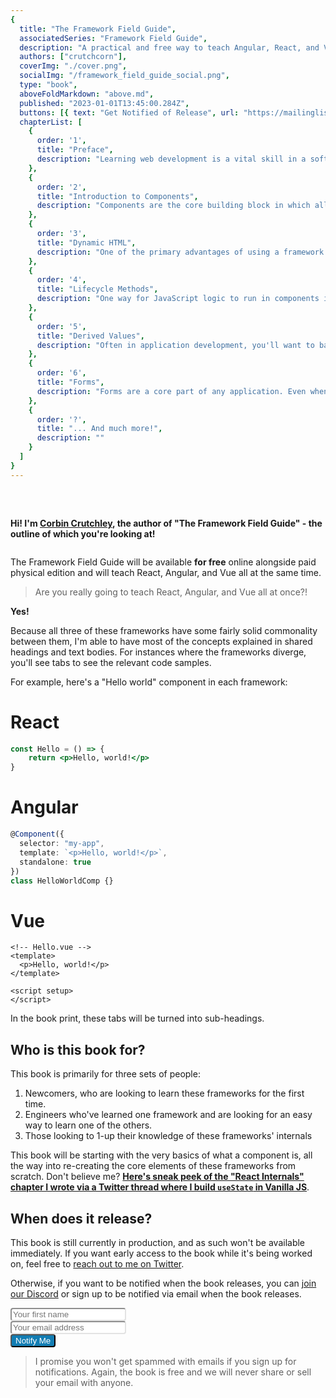 ```yaml
---
{
  title: "The Framework Field Guide",
  associatedSeries: "Framework Field Guide",
  description: "A practical and free way to teach Angular, React, and Vue all at once, so you can choose the right tool for the job and learn the underlying concepts in depth.",
  authors: ["crutchcorn"],
  coverImg: "./cover.png",
  socialImg: "/framework_field_guide_social.png",
  type: "book",
  aboveFoldMarkdown: "above.md",
  published: "2023-01-01T13:45:00.284Z",
  buttons: [{ text: "Get Notified of Release", url: "https://mailinglist.unicorn-utterances.com/subscribe" }],
  chapterList: [
    {
      order: '1', 
      title: "Preface",
      description: "Learning web development is a vital skill in a software engineer's toolbox. Let's talk about why you should learn it and what this book will cover.",
    }, 
    {
      order: '2', 
      title: "Introduction to Components",
      description: "Components are the core building block in which all applications written with React, Angular, and Vue are built. Let's explore what they are and how to build them.",
    }, 
    {
      order: '3', 
      title: "Dynamic HTML",
      description: "One of the primary advantages of using a framework is the ability to quickly generate dynamic HTML from JavaScript logic. Let's walk through some examples.",
    }, 
    {
      order: '4', 
      title: "Lifecycle Methods",
      description: "One way for JavaScript logic to run in components is for a framework to call a specific bit of JS when an event occurs. These are called 'Lifecycle methods'.",
    }, 
    {
      order: '5', 
      title: "Derived Values",
      description: "Often in application development, you'll want to base one variable's value off of another. There are a few ways of doing this - some easier than others.",
    }, 
    {
      order: '6', 
      title: "Forms",
      description: "Forms are a core part of any application. Even when a single input, it can be tricky to manage where the state should live. Let's learn how to do so with React, Angular, and Vue.",
    },
    {
      order: '?', 
      title: "... And much more!",
      description: ""
    }
  ]
}
---
```


<div style="display: flex; align-items: center; justify-content: center; flex-wrap: wrap">
<div  style="margin: 1rem; width: 128px; flex-shrink: 0;">
<img src="./crutchcorn.png" alt="" data-nozoom="true"/>
</div>
<p style="width: 1px; flex-grow: 1; flex-shrink: 1; min-width: 350px; font-weight: bold;">Hi! I'm <a href="https://crutchcorn.dev">Corbin Crutchley</a>, the author of "The Framework Field Guide" - the outline of which you're looking at!</p>
</div>

The Framework Field Guide will be available **for free** online alongside paid physical edition and will teach React, Angular, and Vue all at the same time.

> Are you really going to teach React, Angular, and Vue all at once?!

**Yes!**

Because all three of these frameworks have some fairly solid commonality between them, I'm able to have most of the concepts explained in shared headings and text bodies.
For instances where the frameworks diverge, you'll see tabs to see the relevant code samples.

For example, here's a "Hello world" component in each framework:

<!-- tabs:start -->
# React

```jsx
const Hello = () => {
	return <p>Hello, world!</p>
}
```

# Angular

```typescript
@Component({
  selector: "my-app",
  template: `<p>Hello, world!</p>`,
  standalone: true
})
class HelloWorldComp {}
```

# Vue

```vue
<!-- Hello.vue -->
<template>
  <p>Hello, world!</p>
</template>

<script setup>
</script>
```

<!-- tabs:end -->

In the book print, these tabs will be turned into sub-headings.

## Who is this book for?

This book is primarily for three sets of people:

1) Newcomers, who are looking to learn these frameworks for the first time.
2) Engineers who've learned one framework and are looking for an easy way to learn one of the others.
3) Those looking to 1-up their knowledge of these frameworks' internals

This book will be starting with the very basics of what a component is, all the way into re-creating the core elements of
these frameworks from scratch. Don't believe me? [**Here's sneak peek of the "React Internals" chapter I wrote via a Twitter thread where I build `useState` in Vanilla JS**](https://twitter.com/crutchcorn/status/1527059744392814592).

## When does it release?

This book is still currently in production, and as such won't be available immediately. If you want early access to the book
while it's being worked on, feel free to [reach out to me on Twitter](https://twitter.com/crutchcorn/).

Otherwise, if you want to be notified when the book releases, you can [join our Discord](https://discord.com/invite/FMcvc6T)
or sign up to be notified via email when the book releases.

<form action="https://app.convertkit.com/forms/1254394/subscriptions" class="seva-form formkit-form" method="post" style="border: none;"
    data-sv-form="1254394" data-uid="882d42bb6f" data-format="inline" data-version="5"
    data-options="{&quot;settings&quot;:{&quot;after_subscribe&quot;:{&quot;action&quot;:&quot;redirect&quot;,&quot;success_message&quot;:&quot;Success! Now check your email to confirm your subscription.&quot;,&quot;redirect_url&quot;:&quot;https://unicorn-utterances.com/confirm&quot;},&quot;analytics&quot;:{&quot;google&quot;:null,&quot;fathom&quot;:null,&quot;facebook&quot;:null,&quot;segment&quot;:null,&quot;pinterest&quot;:null,&quot;sparkloop&quot;:null,&quot;googletagmanager&quot;:null},&quot;modal&quot;:{&quot;trigger&quot;:&quot;timer&quot;,&quot;scroll_percentage&quot;:null,&quot;timer&quot;:5,&quot;devices&quot;:&quot;all&quot;,&quot;show_once_every&quot;:15},&quot;powered_by&quot;:{&quot;show&quot;:false,&quot;url&quot;:&quot;https://convertkit.com/features/forms?utm_campaign=poweredby&amp;utm_content=form&amp;utm_medium=referral&amp;utm_source=dynamic&quot;},&quot;recaptcha&quot;:{&quot;enabled&quot;:false},&quot;return_visitor&quot;:{&quot;action&quot;:&quot;hide&quot;,&quot;custom_content&quot;:&quot;&quot;},&quot;slide_in&quot;:{&quot;display_in&quot;:&quot;bottom_right&quot;,&quot;trigger&quot;:&quot;timer&quot;,&quot;scroll_percentage&quot;:null,&quot;timer&quot;:5,&quot;devices&quot;:&quot;all&quot;,&quot;show_once_every&quot;:15},&quot;sticky_bar&quot;:{&quot;display_in&quot;:&quot;top&quot;,&quot;trigger&quot;:&quot;timer&quot;,&quot;scroll_percentage&quot;:null,&quot;timer&quot;:5,&quot;devices&quot;:&quot;all&quot;,&quot;show_once_every&quot;:15}},&quot;version&quot;:&quot;5&quot;}"
    min-width="400 500 600 700 800">
    <div data-style="clean">
        <ul class="formkit-alert formkit-alert-error" data-element="errors" data-group="alert"></ul>
        <div data-element="fields" data-stacked="false" class="seva-fields formkit-fields">
            <div class="formkit-field"><input class="formkit-input" aria-label="Your first name"
                    style="color: rgb(0, 0, 0); border-color: rgb(227, 227, 227); border-radius: 4px; font-weight: 400;"
                    name="fields[first_name]" placeholder="Your first name" type="text"></div>
            <div class="formkit-field"><input class="formkit-input" name="email_address"
                    style="color: rgb(0, 0, 0); border-color: rgb(227, 227, 227); border-radius: 4px; font-weight: 400;"
                    aria-label="Your email address" placeholder="Your email address" required="" type="email"></div>
            <button data-element="submit" class="formkit-submit formkit-submit"
                style="color: rgb(255, 255, 255); background-color: rgb(18, 125, 179); border-radius: 4px; font-weight: 400;">
                <div class="formkit-spinner">
                    <div></div>
                    <div></div>
                    <div></div>
                </div><span class="">Notify Me</span>
            </button>
        </div>
    </div>
</form>

> I promise you won't get spammed with emails if you sign up for notifications. Again, the book is free and we will never share or sell your email with anyone.
